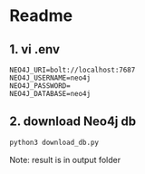 # Readme



## 1. vi .env

```text
NEO4J_URI=bolt://localhost:7687
NEO4J_USERNAME=neo4j
NEO4J_PASSWORD=
NEO4J_DATABASE=neo4j
```


## 2. download Neo4j db

```bash
python3 download_db.py
```

Note: result is in output folder